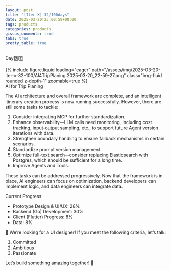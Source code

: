 ```yaml
---
layout: post
title: "[Iter-X] 32/100days"
date: 2025-03-20T23:00:59+08:00
tags: products
categories: products
giscus_comments: true
tabs: true
pretty_table: true
---
```


Day3️⃣2️⃣

<div class="row mt-3">
    <div class="col-sm mt-0 mb-0">
        {% include figure.liquid loading="eager" path="/assets/img/2025-03-20-iter-x-32-100/AI4TripPlaning.2025-03-20_22-59-27.png" class="img-fluid rounded z-depth-1" zoomable=true %}
    </div>
</div>
<div class="caption mt-0">
    AI for Trip Planing
</div>

The AI architecture and overall framework are complete, and an intelligent itinerary creation process is now running successfully. However, there are still some tasks to tackle:
1. Consider integrating MCP for further standardization.
2. Enhance observability—LLM calls need monitoring, including cost tracking, input-output sampling, etc., to support future Agent version iterations with data.
3. Strengthen boundary handling to ensure fallback mechanisms in certain scenarios.
4. Standardize prompt version management.
5. Optimize full-text search—consider replacing Elasticsearch with Postgres, which should be sufficient for a long time.
6. Improve Agents and Tools.

These tasks can be addressed progressively. Now that the framework is in place, AI engineers can focus on optimization, backend developers can implement logic, and data engineers can integrate data.

Current Progress:
- Prototype Design & UI/UX: 28%
- Backend (Go) Development: 30%
- Client (Flutter) Progress: 8%
- Data: 8%

🚀 We’re looking for a UI designer! If you meet the following criteria, let’s talk:
1. Committed
2. Ambitious
3. Passionate

Let’s build something amazing together! 👾
